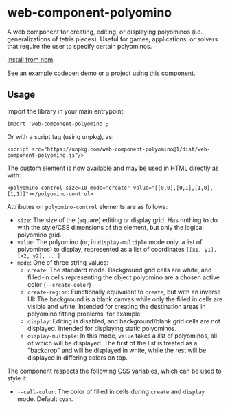 web-component-polyomino
=======================

A web component for creating, editing, or displaying polyominos (i.e. generalizations of tetris pieces). 
Useful for games, applications, or solvers that require the user to specify certain polyominos.

[Install from npm](https://www.npmjs.com/package/web-component-polyomino).

See [an example codepen demo](https://codepen.io/cemulate/pen/dExpJw) or a [project using this component](https://cemulate.github.io/polyomino-solver/).

## Usage

Import the library in your main entrypoint:

```
import 'web-component-polyomino';
```

Or with a script tag (using unpkg), as:
```
<script src="https://unpkg.com/web-component-polyomino@1/dist/web-component-polyomino.js"/>
```

The custom element is now available and may be used in HTML directly as with:
```
<polyomino-control size=10 mode="create" value="[[0,0],[0,1],[1,0],[1,1]]"></polyomino-control>
```

Attributes on `polyomino-control` elements are as follows:

* `size`: The size of the (square) editing or display grid.
Has nothing to do with the style/CSS dimensions of the element, but only the logical polyomino grid.
* `value`: The polyomino (or, in `display-multiple` mode only, a list of polyominos) to display, represented as a list of coordinates `[[x1, y1], [x2, y2], ...]`
* `mode`: One of three string values:
    - `create`:
    The standard mode.
    Background grid cells are white, and filled-in cells representing the object polyomino are a chosen active color (`--create-color`)
    - `create-region`:
    Functionally equivalent to `create`, but with an inverse UI:
    The background is a blank canvas while only the filled in cells are visible and white.
    Intended for creating the destination areas in polyomino fitting problems, for example.
    - `display`:
    Editing is disabled, and background/blank grid cells are not displayed.
    Intended for displaying static polyominos.
    - `display-multiple`:
    In this mode, `value` takes a *list* of polyominos, all of which will be displayed.
    The first of the list is treated as a "backdrop" and will be displayed in white, while the rest will be displayed in differing colors on top.

The component respects the following CSS variables, which can be used to style it:

* `--cell-color`: The color of filled in cells during `create` and `display` mode.
Default `cyan`.

